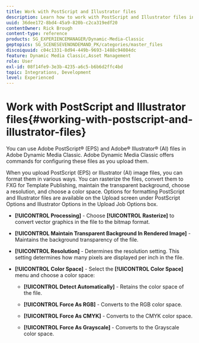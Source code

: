 ```yaml
---
title: Work with PostScript and Illustrator files
description: Learn how to work with PostScript and Illustrator files in Adobe Dynamic Media Classic.
uuid: 36dee172-8bd4-45a9-820b-c2ca319edf20
contentOwner: Rick Brough
content-type: reference
products: SG_EXPERIENCEMANAGER/Dynamic-Media-Classic
geptopics: SG_SCENESEVENONDEMAND_PK/categories/master_files
discoiquuid: c04c1331-8d94-449b-9693-1488c94084dc
feature: Dynamic Media Classic,Asset Management
role: User
exl-id: 08f14fe9-3e3b-4235-a6c5-b6b6d2ffc4bd
topic: Integrations, Development
level: Experienced
---
```

# Work with PostScript and Illustrator files{#working-with-postscript-and-illustrator-files}

You can use Adobe PostScript® (EPS) and Adobe® Illustrator® (AI) files in Adobe Dynamic Media Classic. Adobe Dynamic Media Classic offers commands for configuring these files as you upload them.

When you upload PostScript (EPS) or Illustrator (AI) image files, you can format them in various ways. You can rasterize the files, convert them to FXG for Template Publishing, maintain the transparent background, choose a resolution, and choose a color space. Options for formatting PostScript and Illustrator files are available on the Upload screen under PostScript Options and Illustrator Options in the Upload Job Options box.

* **[!UICONTROL Processing]** - Choose **[!UICONTROL Rasterize]** to convert vector graphics in the file to the bitmap format.

* **[!UICONTROL Maintain Transparent Background In Rendered Image]** - Maintains the background transparency of the file.

* **[!UICONTROL Resolution]** - Determines the resolution setting. This setting determines how many pixels are displayed per inch in the file.

* **[!UICONTROL Color Space]** - Select the **[!UICONTROL Color Space]** menu and choose a color space:

  * **[!UICONTROL Detect Automatically]** - Retains the color space of the file.

  * **[!UICONTROL Force As RGB]** - Converts to the RGB color space.

  * **[!UICONTROL Force As CMYK]** - Converts to the CMYK color space.

  * **[!UICONTROL Force As Grayscale]** - Converts to the Grayscale color space.
